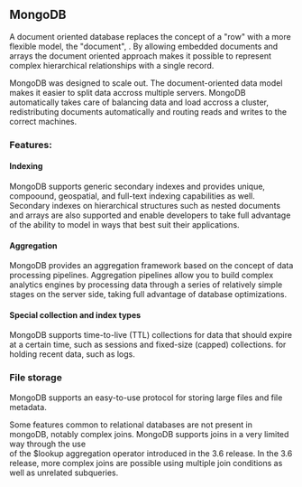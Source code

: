 ## MongoDB

A document oriented database replaces the concept of a "row" with a more
flexible model, the "document", . By allowing embedded documents and arrays
the document oriented approach makes it possible to represent complex hierarchical
relationships with a single record.

MongoDB was designed to scale out. The document-oriented data model makes it
easier to split data accross multiple servers. MongoDB automatically takes care
of balancing data and load accross a cluster, redistributing documents automatically
and routing reads and writes to the correct machines.

### Features:

#### Indexing

MongoDB supports generic secondary indexes and provides unique, compoound,
geospatial, and full-text indexing capabilities as well. Secondary indexes on
hierarchical structures such as nested documents and arrays are also supported
and enable developers to take full advantage of the ability to model in ways
that best suit their applications.


#### Aggregation

MongoDB provides an aggregation framework based on the concept of data
processing pipelines. Aggregation pipelines allow you to build complex analytics
engines by processing data through a series of relatively simple stages on
the server side, taking full advantage of database optimizations.

#### Special collection and index types

MongoDB supports time-to-live (TTL) collections for data that should expire
at a certain time, such as sessions and fixed-size (capped) collections. for holding
recent data, such as logs.


### File storage

MongoDB supports an easy-to-use protocol for storing large files and file metadata.


Some features common to relational databases are not present in mongoDB, notably
complex joins. MongoDB supports joins in a very limited way through the use  
of the $lookup aggregation operator introduced in the 3.6 release. In the
3.6 release, more complex joins are possible using multiple join conditions as
well as unrelated subqueries.
